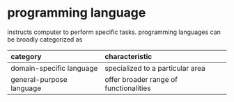 # programming language

instructs computer to perform specific tasks. programming languages can be broadly categorized  as

| category                 | characteristic                         |
| :------------------------ | :-------------------------------------- |
| domain-specific language | specialized to a particular area       |
| general-purpose language | offer broader range of functionalities |
